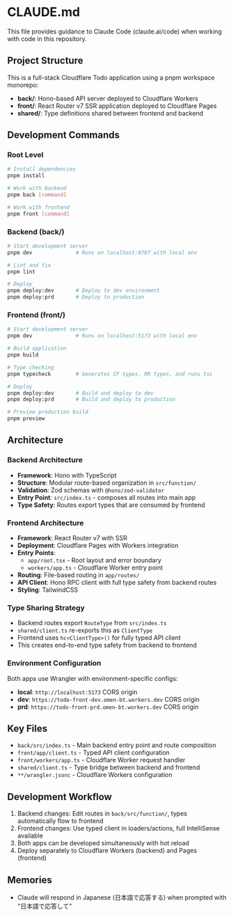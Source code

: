 # CLAUDE.md

This file provides guidance to Claude Code (claude.ai/code) when working with code in this repository.

## Project Structure

This is a full-stack Cloudflare Todo application using a pnpm workspace monorepo:

- **back/**: Hono-based API server deployed to Cloudflare Workers
- **front/**: React Router v7 SSR application deployed to Cloudflare Pages
- **shared/**: Type definitions shared between frontend and backend

## Development Commands

### Root Level
```bash
# Install dependencies
pnpm install

# Work with backend
pnpm back [command]

# Work with frontend  
pnpm front [command]
```

### Backend (back/)
```bash
# Start development server
pnpm dev              # Runs on localhost:8787 with local env

# Lint and fix
pnpm lint

# Deploy
pnpm deploy:dev       # Deploy to dev environment
pnpm deploy:prd       # Deploy to production
```

### Frontend (front/)
```bash
# Start development server
pnpm dev              # Runs on localhost:5173 with local env

# Build application
pnpm build

# Type checking
pnpm typecheck        # Generates CF types, RR types, and runs tsc

# Deploy
pnpm deploy:dev       # Build and deploy to dev
pnpm deploy:prd       # Build and deploy to production

# Preview production build
pnpm preview
```

## Architecture

### Backend Architecture
- **Framework**: Hono with TypeScript
- **Structure**: Modular route-based organization in `src/function/`
- **Validation**: Zod schemas with `@hono/zod-validator`
- **Entry Point**: `src/index.ts` - composes all routes into main app
- **Type Safety**: Routes export types that are consumed by frontend

### Frontend Architecture
- **Framework**: React Router v7 with SSR
- **Deployment**: Cloudflare Pages with Workers integration
- **Entry Points**: 
  - `app/root.tsx` - Root layout and error boundary
  - `workers/app.ts` - Cloudflare Worker entry point
- **Routing**: File-based routing in `app/routes/`
- **API Client**: Hono RPC client with full type safety from backend routes
- **Styling**: TailwindCSS

### Type Sharing Strategy
- Backend routes export `RouteType` from `src/index.ts`
- `shared/client.ts` re-exports this as `ClientType`
- Frontend uses `hc<ClientType>()` for fully typed API client
- This creates end-to-end type safety from backend to frontend

### Environment Configuration
Both apps use Wrangler with environment-specific configs:
- **local**: `http://localhost:5173` CORS origin
- **dev**: `https://todo-front-dev.omen-bt.workers.dev` CORS origin  
- **prd**: `https://todo-front-prd.omen-bt.workers.dev` CORS origin

## Key Files

- `back/src/index.ts` - Main backend entry point and route composition
- `front/app/client.ts` - Typed API client configuration
- `front/workers/app.ts` - Cloudflare Worker request handler
- `shared/client.ts` - Type bridge between backend and frontend
- `**/wrangler.jsonc` - Cloudflare Workers configuration

## Development Workflow

1. Backend changes: Edit routes in `back/src/function/`, types automatically flow to frontend
2. Frontend changes: Use typed client in loaders/actions, full IntelliSense available
3. Both apps can be developed simultaneously with hot reload
4. Deploy separately to Cloudflare Workers (backend) and Pages (frontend)

## Memories

- Claude will respond in Japanese (日本語で応答する) when prompted with "日本語で応答して"